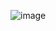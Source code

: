 ![image](https://user-images.githubusercontent.com/127214573/236918828-931c3074-ba94-48eb-996f-d26e50dae57b.png)
